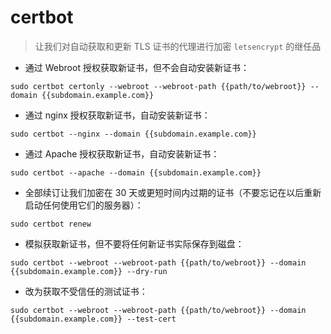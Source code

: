 # certbot

> 让我们对自动获取和更新 TLS 证书的代理进行加密
> `letsencrypt` 的继任品

- 通过 Webroot 授权获取新证书，但不会自动安装新证书：

`sudo certbot certonly --webroot --webroot-path {{path/to/webroot}} --domain {{subdomain.example.com}}`

- 通过 nginx 授权获取新证书，自动安装新证书：

`sudo certbot --nginx --domain {{subdomain.example.com}}`

- 通过 Apache 授权获取新证书，自动安装新证书：

`sudo certbot --apache --domain {{subdomain.example.com}}`

- 全部续订让我们加密在 30 天或更短时间内过期的证书（不要忘记在以后重新启动任何使用它们的服务器）：

`sudo certbot renew`

- 模拟获取新证书，但不要将任何新证书实际保存到磁盘：

`sudo certbot --webroot --webroot-path {{path/to/webroot}} --domain {{subdomain.example.com}} --dry-run`

- 改为获取不受信任的测试证书：

`sudo certbot --webroot --webroot-path {{path/to/webroot}} --domain {{subdomain.example.com}} --test-cert`

[#]: contributors: ([王兴宇，Linux & BC]，[玉叶])